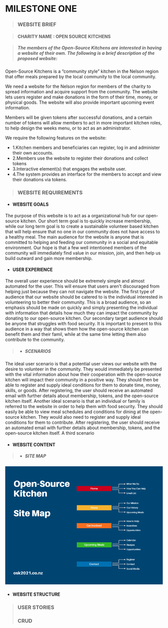 # MILESTONE ONE

> ### WEBSITE BRIEF
 
> #### CHARITY NAME : OPEN SOURCE KITCHENS



> ##### The members of the Open-Source Kitchens are interested in having a website of their own. The following is a brief description of the proposed website:


Open-Source Kitchens is a “community style” kitchen in the Nelson region that offer meals prepared by the local community to the local community. 

We need a website for the Nelson region for members of the charity to spread information and acquire support from the community. The website lets users register and make donations in the form of their time, money, or physical goods. The website will also provide important upcoming event information.

Members will be given tokens after successful donations, and a certain number of tokens will allow members to act in more important kitchen roles, to help design the weeks menu, or to act as an administrator.

We require the following features on the website:

- 1.Kitchen members and beneficiaries can register, log in and administer their own accounts.
- 2.Members use the website to register their donations and collect tokens
- 3.Interactive element(s) that engages the website user.
- 4.The system provides an interface for the members to accept and view their donations via tokens.


> ### WEBSITE REQUIREMENTS

- #### WEBSITE GOALS
The purpose of this website is to act as a organizational hub for our open-source kitchen. Our short term goal is to quickly increase membership, while our long term goal is to create a sustainable volunteer based kitchen that will help ensure that no one in our community does not have access to a healthy meal. The main audience for the website is anyone that is committed to helping and feeding our community in a social and equitable environment. Our hope is that a few well intentioned members of the community will immediately find value in our mission, join, and then help us build outward and gain more membership.

- #### USER EXPERIENCE
The overall user experience should be extremely simple and almost automated for the user. This will ensure that users aren't discouraged from helping just because they can not navigate the website. The first type of audience that our website should be catered to is the individual interested in volunteering to better their community. This is a broad audience, so an emphasis should be made on quickly and simply presenting the individual with information that details how much they can impact the community by donating to our open-source kitchen. Our secondary target audience should be anyone that struggles with food security. It is important to present to this audience in a way that shows them how the open-source kitchen can benefit them and their famil, while at the same time letting them also contribute to the community.

> - ##### SCENARIOS
The ideal user scenario is that a potential user views our website with the desire to volunteer in the community. They would immediately be presented with the vital information about how their cooperation with the open-source kitchen will impact their community in a positive way. They should then be able to register and supply ideal conditions for them to donate time, money, skills, or goods. After registering, the user should receive an automated email with further details about membership, tokens, and the open-source kitchen itself.
Another ideal scenario is that an individual or family is referred to the website in order to help them with food security. They should easily be able to view meal schedules and conditions for dining at the open-source kitchen. They would also need to register and supply ideal conditions for them to contribute. After registering, the user should receive an automated email with further details about membership, tokens, and the open-source kitchen itself.
A third scenario
- #### WEBSITE CONTENT

> - ##### SITE MAP
![site map](siteMap.png)
- #### WEBSITE STRUCTURE

> ### USER STORIES
> ### CRUD
